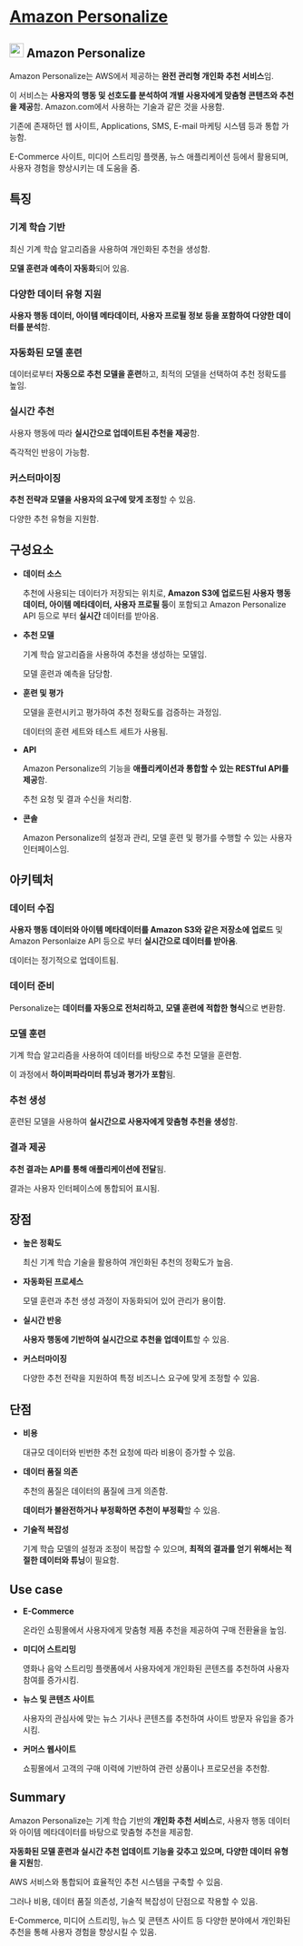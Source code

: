 # [Amazon Personalize](https://docs.aws.amazon.com/personalize/latest/dg/what-is-personalize.html)

## <img src = "https://github.com/user-attachments/assets/5e00fa10-7909-465a-9250-38b1373ab770" width = "25" height = "25"> Amazon Personalize

Amazon Personalize는 AWS에서 제공하는 **완전 관리형 개인화 추천 서비스**임. 

이 서비스는 **사용자의 행동 및 선호도를 분석하여 개별 사용자에게 맞춤형 콘텐츠와 추천을 제공**함. Amazon.com에서 사용하는 기술과 같은 것을 사용함.

기존에 존재하던 웹 사이트, Applications, SMS, E-mail 마케팅 시스템 등과 통합 가능함.

E-Commerce 사이트, 미디어 스트리밍 플랫폼, 뉴스 애플리케이션 등에서 활용되며, 사용자 경험을 향상시키는 데 도움을 줌.


## 특징

### 기계 학습 기반

최신 기계 학습 알고리즘을 사용하여 개인화된 추천을 생성함. 

**모델 훈련과 예측이 자동화**되어 있음.

### 다양한 데이터 유형 지원

**사용자 행동 데이터, 아이템 메타데이터, 사용자 프로필 정보 등을 포함하여 다양한 데이터를 분석**함.

### 자동화된 모델 훈련

데이터로부터 **자동으로 추천 모델을 훈련**하고, 최적의 모델을 선택하여 추천 정확도를 높임.

### 실시간 추천

사용자 행동에 따라 **실시간으로 업데이트된 추천을 제공**함. 

즉각적인 반응이 가능함.

### 커스터마이징

**추천 전략과 모델을 사용자의 요구에 맞게 조정**할 수 있음. 

다양한 추천 유형을 지원함.

## 구성요소

* **데이터 소스**

    추천에 사용되는 데이터가 저장되는 위치로, **Amazon S3에 업로드된 사용자 행동 데이터, 아이템 메타데이터, 사용자 프로필 등**이 포함되고 Amazon Personalize API 등으로 부터 **실시간** 데이터를 받아옴.

* **추천 모델**

    기계 학습 알고리즘을 사용하여 추천을 생성하는 모델임. 
    
    모델 훈련과 예측을 담당함.

* **훈련 및 평가**

    모델을 훈련시키고 평가하여 추천 정확도를 검증하는 과정임. 
    
    데이터의 훈련 세트와 테스트 세트가 사용됨.

* **API**

    Amazon Personalize의 기능을 **애플리케이션과 통합할 수 있는 RESTful API를 제공**함. 
    
    추천 요청 및 결과 수신을 처리함.

* **콘솔**

    Amazon Personalize의 설정과 관리, 모델 훈련 및 평가를 수행할 수 있는 사용자 인터페이스임.

## 아키텍처

### 데이터 수집

**사용자 행동 데이터와 아이템 메타데이터를 Amazon S3와 같은 저장소에 업로드** 및 Amazon Personlaize API 등으로 부터 **실시간으로 데이터를 받아옴**. 

데이터는 정기적으로 업데이트됨.

### 데이터 준비

Personalize는 **데이터를 자동으로 전처리하고, 모델 훈련에 적합한 형식**으로 변환함.

### 모델 훈련

기계 학습 알고리즘을 사용하여 데이터를 바탕으로 추천 모델을 훈련함. 

이 과정에서 **하이퍼파라미터 튜닝과 평가가 포함**됨.

### 추천 생성

훈련된 모델을 사용하여 **실시간으로 사용자에게 맞춤형 추천을 생성**함.

### 결과 제공

**추천 결과는 API를 통해 애플리케이션에 전달**됨. 

결과는 사용자 인터페이스에 통합되어 표시됨.

## 장점

* **높은 정확도**

    최신 기계 학습 기술을 활용하여 개인화된 추천의 정확도가 높음.

* **자동화된 프로세스**

    모델 훈련과 추천 생성 과정이 자동화되어 있어 관리가 용이함.

* **실시간 반응**

    **사용자 행동에 기반하여 실시간으로 추천을 업데이트**할 수 있음.

* **커스터마이징**

    다양한 추천 전략을 지원하여 특정 비즈니스 요구에 맞게 조정할 수 있음.

## 단점

* **비용**

    대규모 데이터와 빈번한 추천 요청에 따라 비용이 증가할 수 있음.

* **데이터 품질 의존**

    추천의 품질은 데이터의 품질에 크게 의존함. 
    
    **데이터가 불완전하거나 부정확하면 추천이 부정확**할 수 있음.

* **기술적 복잡성**

    기계 학습 모델의 설정과 조정이 복잡할 수 있으며, **최적의 결과를 얻기 위해서는 적절한 데이터와 튜닝**이 필요함.

## Use case

* **E-Commerce**

    온라인 쇼핑몰에서 사용자에게 맞춤형 제품 추천을 제공하여 구매 전환율을 높임.

* **미디어 스트리밍**

    영화나 음악 스트리밍 플랫폼에서 사용자에게 개인화된 콘텐츠를 추천하여 사용자 참여를 증가시킴.

* **뉴스 및 콘텐츠 사이트**

    사용자의 관심사에 맞는 뉴스 기사나 콘텐츠를 추천하여 사이트 방문자 유입을 증가시킴.

* **커머스 웹사이트**

    쇼핑몰에서 고객의 구매 이력에 기반하여 관련 상품이나 프로모션을 추천함.

## Summary

Amazon Personalize는 기계 학습 기반의 **개인화 추천 서비스**로, 사용자 행동 데이터와 아이템 메타데이터를 바탕으로 맞춤형 추천을 제공함. 

**자동화된 모델 훈련과 실시간 추천 업데이트 기능을 갖추고 있으며, 다양한 데이터 유형을 지원**함.

AWS 서비스와 통합되어 효율적인 추천 시스템을 구축할 수 있음. 

그러나 비용, 데이터 품질 의존성, 기술적 복잡성이 단점으로 작용할 수 있음. 

E-Commerce, 미디어 스트리밍, 뉴스 및 콘텐츠 사이트 등 다양한 분야에서 개인화된 추천을 통해 사용자 경험을 향상시킬 수 있음.









